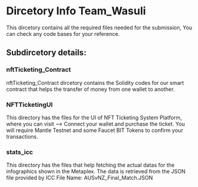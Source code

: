 # Dircetory Info Team_Wasuli

This dircetory contains all the required files needed for the submission, You can check any code bases for your reference.

## Subdircetory details:

### nftTicketing_Contract

nftTicketing_Contract dircetory contains the Solidity codes for our smart contract that helps the transfer of money from one wallet to another.

### NFTTicketingUI

This directory has the files for the UI of NFT Ticketing System Platform, where you can visit --> Connect your wallet and purchase the ticket.
You will require Mantle Testnet and some Faucet BIT Tokens to confirm your transactions.

### stats_icc

This directory has the files that help fetching the actual datas for the infographics shown in the Metaplex. The data is retrieved from the JSON file provided by ICC
File Name: AUSvNZ_Final_Match.JSON

